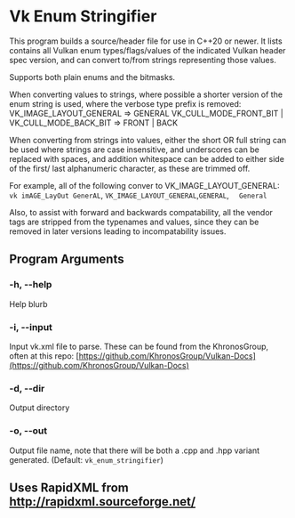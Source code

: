 # Vk Enum Stringifier

This program builds a source/header file for use in C++20 or newer. It lists
contains all Vulkan enum types/flags/values of the indicated Vulkan header spec
version, and can convert to/from strings representing those values. 

Supports both plain enums and the bitmasks.

When converting values to strings, where possible a shorter version of the
enum string is used, where the verbose type prefix is removed:
    VK_IMAGE_LAYOUT_GENERAL => GENERAL
    VK_CULL_MODE_FRONT_BIT | VK_CULL_MODE_BACK_BIT => FRONT | BACK

When converting from strings into values, either the short OR full string can
be used where strings are case insensitive, and underscores can be replaced
with spaces, and addition whitespace can be added to either side of the first/
last alphanumeric character, as these are trimmed off.

For example, all of the following conver to VK_IMAGE_LAYOUT_GENERAL:
`vk imAGE_LayOut GenerAL`, `VK_IMAGE_LAYOUT_GENERAL`,`GENERAL`, `   General `

Also, to assist with forward and backwards compatability, all the vendor tags are stripped from the typenames and values, since they can be removed in later versions leading to incompatability issues.

## Program Arguments
### -h, --help
Help blurb
### -i, --input <file>
Input vk.xml file to parse. These can be found from the KhronosGroup, often at this repo: [https://github.com/KhronosGroup/Vulkan-Docs](https://github.com/KhronosGroup/Vulkan-Docs)
### -d, --dir <dir>
Output directory
### -o, --out <name>
Output file name, note that there will be both a .cpp and .hpp variant generated. (Default: `vk_enum_stringifier`)


## Uses RapidXML from http://rapidxml.sourceforge.net/